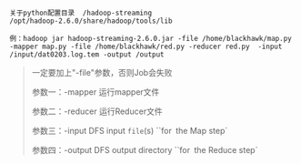 ```
关于python配置目录  /hadoop-streaming
/opt/hadoop-2.6.0/share/hadoop/tools/lib

```



```
例：hadoop jar hadoop-streaming-2.6.0.jar -file /home/blackhawk/map.py -mapper map.py -file /home/blackhawk/red.py -reducer red.py  -input /input/dat0203.log.tem -output /output
```

> 一定要加上"-file"参数，否则Job会失败
>
> 参数一：-mapper  运行mapper文件
>
> 参数二：-reducer 运行Reducer文件
>
> 参数三：-input   <path>     DFS input ``file``(s) ``for` `the Map step`
>
> 参数四：-output  <path>     DFS output directory ``for` `the Reduce step`